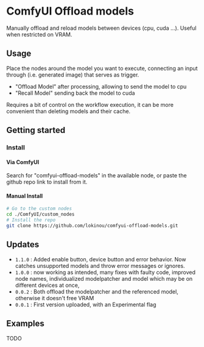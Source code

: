 # ComfyUI Offload models

Manually offload and reload models between devices (cpu, cuda ...).
Useful when restricted on VRAM. 

## Usage

Place the nodes around the model you want to execute, connecting an input through (i.e. generated image) that serves as trigger.

- "Offload Model" after processing, allowing to send the model to cpu
- "Recall Model" sending back the model to cuda

Requires a bit of control on the workflow execution, it can be more convenient than deleting models and their cache.

## Getting started

### Install

#### Via ComfyUI

Search for "comfyui-offload-models" in the available node, or paste the github repo link to install from it. 

#### Manual Install
```sh
# Go to the custom nodes
cd ./ComfyUI/custom_nodes
# Install the repo
git clone https://github.com/lokinou/comfyui-offload-models.git
```

## Updates
* `1.1.0` : Added enable button, device button and error behavior. Now catches unsupported models and throw error messages or ignores.
* `1.0.0` : now working as intended, many fixes with faulty code, improved node names, individualized modelpatcher and model which may be on different devices at once, 
* `0.0.2` : Both offload the modelpatcher and the referenced model, otherwise it doesn't free VRAM
* `0.0.1` : First version uploaded, with an Experimental flag

## Examples

TODO